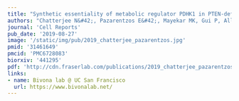 ```yaml
---
title: "Synthetic essentiality of metabolic regulator PDHK1 in PTEN-deficient cells and cancers."
authors: "Chatterjee N&#42;, Pazarentzos E&#42;, Mayekar MK, Gui P, Allegakoen DV, Hrustanovic G, Olivas V, Lin L, Verschueren E, Johnson JR, Hofree M, Yan JJ, Newton BW, Dollen JV, Earnshaw CH, Flanagan J, Chan E, Asthana S, Ideker T, Wu W, Suzuki J, **Barad BA**, Kirichok Y, **Fraser JS**, Weiss WA, Krogan NJ, Tulpule A, Sabnis AJ, Bivona TG."
journal: 'Cell Reports'
pub_date: '2019-08-27'
image: '/static/img/pub/2019_chatterjee_pazarentzos.jpg'
pmid: '31461649'
pmcid: 'PMC6728083'
biorxiv: '441295'
pdf: 'http://cdn.fraserlab.com/publications/2019_chatterjee_pazarentzos.pdf'
links:
- name: Bivona lab @ UC San Francisco
  url: https://www.bivonalab.net/
---
```

